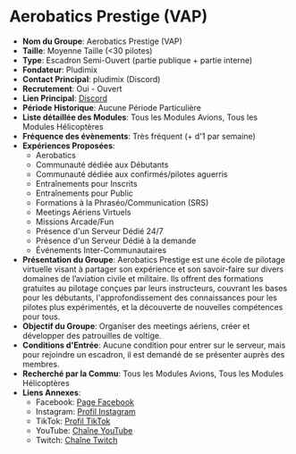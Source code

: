 # Aerobatics Prestige (VAP)

- **Nom du Groupe**: Aerobatics Prestige (VAP)
- **Taille**: Moyenne Taille (<30 pilotes)
- **Type**: Escadron Semi-Ouvert (partie publique + partie interne)
- **Fondateur**: Pludimix
- **Contact Principal**: pludimix (Discord)
- **Recrutement**: Oui - Ouvert
- **Lien Principal**: [Discord](https://discord.gg/V5SyVZxgTt)
- **Période Historique**: Aucune Période Particulière
- **Liste détaillée des Modules**: Tous les Modules Avions, Tous les Modules Hélicoptères
- **Fréquence des évènements**: Très fréquent (+ d'1 par semaine)
- **Expériences Proposées**:
  - Aerobatics
  - Communauté dédiée aux Débutants
  - Communauté dédiée aux confirmés/pilotes aguerris
  - Entraînements pour Inscrits
  - Entraînements pour Public
  - Formations à la Phraséo/Communication (SRS)
  - Meetings Aériens Virtuels
  - Missions Arcade/Fun
  - Présence d'un Serveur Dédié 24/7
  - Présence d'un Serveur Dédié à la demande
  - Événements Inter-Communautaires
- **Présentation du Groupe**: Aerobatics Prestige est une école de pilotage virtuelle visant à partager son expérience et son savoir-faire sur divers domaines de l’aviation civile et militaire. Ils offrent des formations gratuites au pilotage conçues par leurs instructeurs, couvrant les bases pour les débutants, l'approfondissement des connaissances pour les pilotes plus expérimentés, et la découverte de nouvelles compétences pour tous.
- **Objectif du Groupe**: Organiser des meetings aériens, créer et développer des patrouilles de voltige.
- **Conditions d'Entrée**: Aucune condition pour entrer sur le serveur, mais pour rejoindre un escadron, il est demandé de se présenter auprès des membres.
- **Recherché par la Commu**: Tous les Modules Avions, Tous les Modules Hélicoptères
- **Liens Annexes**:
  - Facebook: [Page Facebook](https://www.facebook.com/profile.php?id=100083374482829)
  - Instagram: [Profil Instagram](https://www.instagram.com/aerobaticsprestige/)
  - TikTok: [Profil TikTok](https://www.tiktok.com/@aerobaticsprestige/)
  - YouTube: [Chaîne YouTube](https://www.youtube.com/channel/UCHWZ3zRYWe66IVaa7sxBurA)
  - Twitch: [Chaîne Twitch](https://www.twitch.tv/aerobatics_prestige)